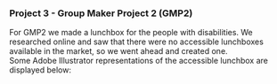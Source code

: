 ### Project 3 - Group Maker Project 2 (GMP2)
For GMP2 we made a lunchbox for the people with disabilities. We researched online and saw that there were no accessible lunchboxes available in the market, so we went ahead and created one. </br>
Some Adobe Illustrator representations of the accessible lunchbox are displayed below: </br>
